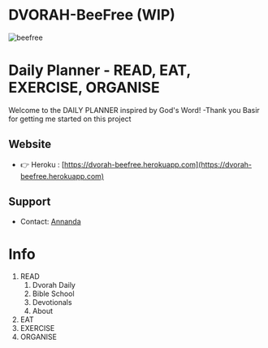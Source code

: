 # DVORAH-BeeFree (WIP)

![beefree](/frontend/public/images/android-chrome-512x512.png)

# Daily Planner - READ, EAT, EXERCISE, ORGANISE

Welcome to the DAILY PLANNER inspired by God's Word!
-Thank you Basir for getting me started on this project

## Website

- 👉 Heroku : [https://dvorah-beefree.herokuapp.com](https://dvorah-beefree.herokuapp.com)

## Support

- Contact: [Annanda](mailto:dvorahsolutions@gmail.com)

# Info

1. READ
   1. Dvorah Daily
   2. Bible School
   3. Devotionals
   4. About
2. EAT
3. EXERCISE
4. ORGANISE
